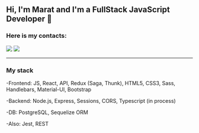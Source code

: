 <h2>Hi, I'm Marat and I'm a FullStack JavaScript Developer 👋</h2> 

<h3>Here is my contacts:</h3>
<p>
<a href="https://www.linkedin.com/in/marat-kuzakhmetov/"><img src="https://img.shields.io/badge/LinkedIn-0077B5?style=for-the-badge&logo=linkedin&logoColor=white" /></a>
<a href="https://t.me/Marat_Kuzakhmetov"><img src="https://img.shields.io/badge/Telegram-2CA5E0?style=for-the-badge&logo=telegram&logoColor=white" /></a>
</p>

<hr>

<h3>My stack</h3>
<p>-Frontend: JS, React, API, Redux (Saga, Thunk), HTML5, CSS3, Sass, Handlebars, Material-UI, Bootstrap</p>
<p>-Backend: Node.js, Express, Sessions, CORS, Typescript (in process)</p>
<p>-DB: PostgreSQL, Sequelize ORM</p>
<p>-Also: Jest, REST</p>
